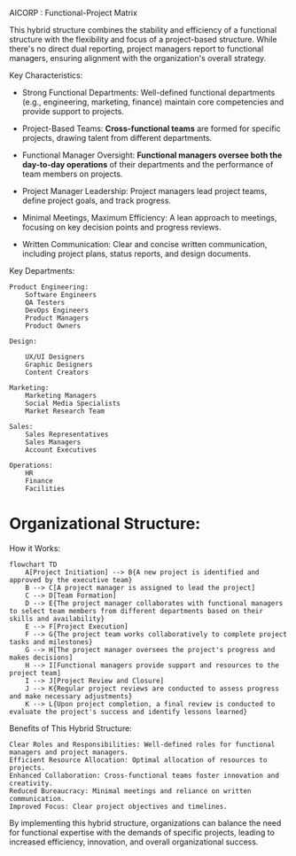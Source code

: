 AICORP : Functional-Project Matrix

This hybrid structure combines the stability and efficiency of a functional structure with the flexibility and focus of a project-based structure. While there's no direct dual reporting, project managers report to functional managers, ensuring alignment with the organization's overall strategy.

Key Characteristics:

- Strong Functional Departments: Well-defined functional departments (e.g., engineering, marketing, finance) maintain core competencies and provide support to projects.

- Project-Based Teams: **Cross-functional teams** are formed for specific projects, drawing talent from different departments.

- Functional Manager Oversight: **Functional managers oversee both the day-to-day operations** of their departments and the performance of team members on projects.

- Project Manager Leadership: Project managers lead project teams, define project goals, and track progress.

- Minimal Meetings, Maximum Efficiency: A lean approach to meetings, focusing on key decision points and progress reviews.

- Written Communication: Clear and concise written communication, including project plans, status reports, and design documents.

Key Departments:

    Product Engineering:        
        Software Engineers
        QA Testers
        DevOps Engineers
        Product Managers
        Product Owners

    Design:
    
        UX/UI Designers
        Graphic Designers
        Content Creators

    Marketing:
        Marketing Managers
        Social Media Specialists
        Market Research Team

    Sales:
        Sales Representatives
        Sales Managers
        Account Executives

    Operations:
        HR
        Finance
        Facilities

# Organizational Structure:
 
How it Works:

```mermaid
flowchart TD
    A[Project Initiation] --> B{A new project is identified and approved by the executive team}
    B --> C[A project manager is assigned to lead the project]
    C --> D[Team Formation]
    D --> E{The project manager collaborates with functional managers to select team members from different departments based on their skills and availability}
    E --> F[Project Execution]
    F --> G{The project team works collaboratively to complete project tasks and milestones}
    G --> H[The project manager oversees the project's progress and makes decisions]
    H --> I[Functional managers provide support and resources to the project team]
    I --> J[Project Review and Closure]
    J --> K{Regular project reviews are conducted to assess progress and make necessary adjustments}
    K --> L{Upon project completion, a final review is conducted to evaluate the project's success and identify lessons learned}
```


Benefits of This Hybrid Structure:

    Clear Roles and Responsibilities: Well-defined roles for functional managers and project managers.
    Efficient Resource Allocation: Optimal allocation of resources to projects.
    Enhanced Collaboration: Cross-functional teams foster innovation and creativity.
    Reduced Bureaucracy: Minimal meetings and reliance on written communication.
    Improved Focus: Clear project objectives and timelines.

By implementing this hybrid structure, organizations can balance the need for functional expertise with the demands of specific projects, leading to increased efficiency, innovation, and overall organizational success.
